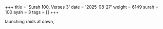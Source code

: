 +++
title = 'Surah 100, Verses 3'
date = '2025-08-27'
weight = 6149
surah = 100
ayah = 3
tags = []
+++

launching raids at dawn,